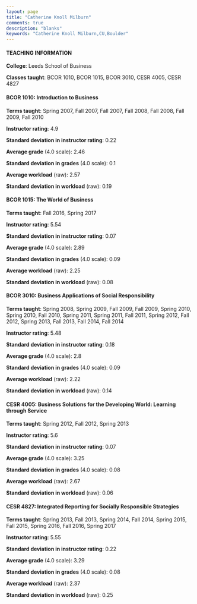 ```yaml
---
layout: page
title: "Catherine Knoll Milburn" 
comments: true
description: "blanks"
keywords: "Catherine Knoll Milburn,CU,Boulder"
---
```

<head>
<script src="https://ajax.googleapis.com/ajax/libs/jquery/2.1.3/jquery.min.js"></script>
<script src="https://dl.dropboxusercontent.com/s/pc42nxpaw1ea4o9/highcharts.js?dl=0"></script>
<!-- <script src="../assets/js/highcharts.js"></script> -->
<style type="text/css">@font-face {
	font-family: "Bebas Neue";
	src: url(https://www.filehosting.org/file/details/544349/BebasNeue Regular.otf) format("opentype");
	}
	h1.Bebas { 
		font-family: "Bebas Neue", Verdana, Tahoma;
	}
</style>
</head>
	   
#### TEACHING INFORMATION

**College**: Leeds School of Business

**Classes taught**: BCOR 1010, BCOR 1015, BCOR 3010, CESR 4005, CESR 4827

#### BCOR 1010: Introduction to Business

**Terms taught**: Spring 2007, Fall 2007, Fall 2007, Fall 2008, Fall 2008, Fall 2009, Fall 2010

**Instructor rating**: 4.9

**Standard deviation in instructor rating**: 0.22

**Average grade** (4.0 scale): 2.46

**Standard deviation in grades** (4.0 scale): 0.1

**Average workload** (raw): 2.57

**Standard deviation in workload** (raw): 0.19

#### BCOR 1015: The World of Business

**Terms taught**: Fall 2016, Spring 2017

**Instructor rating**: 5.54

**Standard deviation in instructor rating**: 0.07

**Average grade** (4.0 scale): 2.89

**Standard deviation in grades** (4.0 scale): 0.09

**Average workload** (raw): 2.25

**Standard deviation in workload** (raw): 0.08

#### BCOR 3010: Business Applications of Social Responsibility

**Terms taught**: Spring 2008, Spring 2009, Fall 2009, Fall 2009, Spring 2010, Spring 2010, Fall 2010, Spring 2011, Spring 2011, Fall 2011, Spring 2012, Fall 2012, Spring 2013, Fall 2013, Fall 2014, Fall 2014

**Instructor rating**: 5.48

**Standard deviation in instructor rating**: 0.18

**Average grade** (4.0 scale): 2.8

**Standard deviation in grades** (4.0 scale): 0.09

**Average workload** (raw): 2.22

**Standard deviation in workload** (raw): 0.14

#### CESR 4005: Business Solutions for the Developing World: Learning through Service

**Terms taught**: Spring 2012, Fall 2012, Spring 2013

**Instructor rating**: 5.6

**Standard deviation in instructor rating**: 0.07

**Average grade** (4.0 scale): 3.25

**Standard deviation in grades** (4.0 scale): 0.08

**Average workload** (raw): 2.67

**Standard deviation in workload** (raw): 0.06

#### CESR 4827: Integrated Reporting for Socially Responsible Strategies

**Terms taught**: Spring 2013, Fall 2013, Spring 2014, Fall 2014, Spring 2015, Fall 2015, Spring 2016, Fall 2016, Spring 2017

**Instructor rating**: 5.55

**Standard deviation in instructor rating**: 0.22

**Average grade** (4.0 scale): 3.29

**Standard deviation in grades** (4.0 scale): 0.08

**Average workload** (raw): 2.37

**Standard deviation in workload** (raw): 0.25

